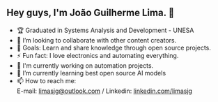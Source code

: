 ## **Hey guys, I'm João Guilherme Lima. 🤘**
-   🏆 Graduated in Systems Analysis and Development - UNESA
-   👯 I’m looking to collaborate with other content creators.
-  🥅 Goals: Learn and share knowledge through open source projects.
- ⚡ Fun fact: I love electronics and automating everything.
-  🔭 I'm currently working on automation projects.
- 🌱 I’m currently learning best open source AI models
- 📫 How to reach me:  
   E-mail: [limasjg@outlook.com](mailto:limasjg@outlook.com) / 
   Linkedin: [linkedin.com/limasjg](https://www.linkedin.com/in/jo%C3%A3o-guilherme-da-silva-lima-a09180ba)
